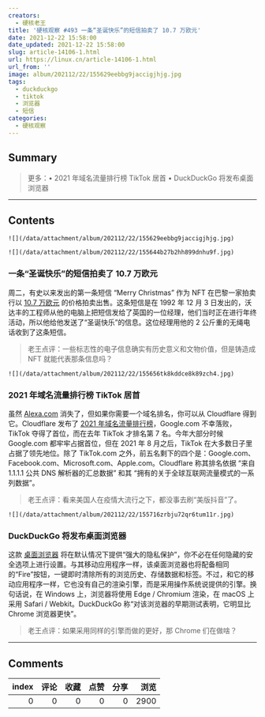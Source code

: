 ```yaml
---
creators:
  - 硬核老王
title: '硬核观察 #493 一条“圣诞快乐”的短信拍卖了 10.7 万欧元'
date: 2021-12-22 15:58:00
date_updated: 2021-12-22 15:58:00
slug: article-14106-1.html
url: https://linux.cn/article-14106-1.html
url_from: ''
image: album/202112/22/155629eebbg9jaccigjhjg.jpg
tags:
  - duckduckgo
  - tiktok
  - 浏览器
  - 短信
categories:
  - 硬核观察
---
```


## Summary

> 更多：• 2021 年域名流量排行榜 TikTok 居首 • DuckDuckGo 将发布桌面浏览器

***

<!-- more -->

## Contents

`![](/data/attachment/album/202112/22/155629eebbg9jaccigjhjg.jpg)`

`![](/data/attachment/album/202112/22/155644b27b2hh899dnhu9f.jpg)`

### 一条“圣诞快乐”的短信拍卖了 10.7 万欧元

周二，有史以来发出的第一条短信 “Merry Christmas” 作为 NFT 在巴黎一家拍卖行以 [10.7 万欧元](https://www.reuters.com/markets/commodities/merry-christmas-first-sms-sells-over-100000-euros-paris-auction-2021-12-21/) 的价格拍卖出售。这条短信是在 1992 年 12 月 3 日发出的，沃达丰的工程师从他的电脑上把短信发给了英国的一位经理，他们当时正在进行年终活动，所以他给他发送了“圣诞快乐”的信息。这位经理用他的 2 公斤重的无绳电话收到了这条短信。

> 
> 老王点评：一些标志性的电子信息确实有历史意义和文物价值，但是铸造成 NFT 就能代表那条信息吗？
> 
> 
> 

`![](/data/attachment/album/202112/22/155656tk8kddce8k89zch4.jpg)`

### 2021 年域名流量排行榜 TikTok 居首

虽然 [Alexa.com](http://alexa.com/) 消失了，但如果你需要一个域名排名，你可以从 Cloudflare 得到它。Cloudflare 发布了 [2021 年域名流量排行榜](https://blog.cloudflare.com/popular-domains-year-in-review-2021/)，Google.com 不幸落败，TikTok 夺得了首位，而在去年 TikTok 才排名第 7 名。今年大部分时候 Google.com 都牢牢占据首位，但在 2021 年 8 月之后，TikTok 在大多数日子里占据了领先地位。除了 TikTok.com 之外，前五名剩下的四个是：Google.com、Facebook.com、Microsoft.com、Apple.com。Cloudflare 称其排名依据 “来自 1.1.1.1 公共 DNS 解析器的汇总数据” 和其 “拥有的关于全球互联网流量模式的一系列数据”。

> 
> 老王点评：看来美国人在疫情大流行之下，都没事去刷“美版抖音”了。
> 
> 
> 

`![](/data/attachment/album/202112/22/155716zrbju72qr6tum11r.jpg)`

### DuckDuckGo 将发布桌面浏览器

这款 [桌面浏览器](https://spreadprivacy.com/duckduckgo-2021-review/) 将在默认情况下提供“强大的隐私保护”，你不必在任何隐藏的安全选项上进行设置。与其移动应用程序一样，该桌面浏览器也将配备相同的“Fire”按钮，一键即时清除所有的浏览历史、存储数据和标签。不过，和它的移动应用程序一样，它也没有自己的渲染引擎，而是采用操作系统说提供的引擎。换句话说，在 Windows 上，浏览器将使用 Edge / Chromium 渲染，在 macOS 上采用 Safari / Webkit。DuckDuckGo 称“对该浏览器的早期测试表明，它明显比 Chrome 浏览器更快”。

> 
> 老王点评：如果采用同样的引擎而做的更好，那 Chrome 们在做啥？
> 
> 
>

***

## Comments


|   index |   评论 |   收藏 |   点赞 |   分享 |   浏览 |
|--------:|-------:|-------:|-------:|-------:|-------:|
|       0 |      0 |      0 |      0 |      0 |   2900 |
